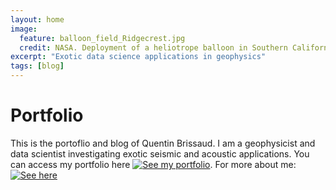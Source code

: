 ```yaml
---
layout: home
image:
  feature: balloon_field_Ridgecrest.jpg
  credit: NASA. Deployment of a heliotrope balloon in Southern California after the 2019 Ridgecrest earthquake.
excerpt: "Exotic data science applications in geophysics"
tags: [blog]
---
```


# Portfolio
This is the portoflio and blog of Quentin Brissaud. I am a geophysicist and data scientist investigating exotic seismic and acoustic applications. You can access my portfolio here [![See my portfolio](https://img.shields.io/badge/See%20my%20portfolio-DF3B17)](https://quentinbrissaud.github.io/projects/). For more about me: [![See here](https://img.shields.io/badge/See%20here-F9A431)](https://quentinbrissaud.github.io/about/)